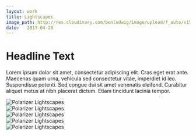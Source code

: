 ```yaml
---
layout: work
title: Lightscapes
image_path: http://res.cloudinary.com/benludwig/image/upload/f_auto/v1500156170/lightscapes-1_g3wz5e.jpg
date:   2017-04-20
---
```

<div class="grid-container">
<div class="grid">
<div class="grid-sizer"></div>
<div class="grid-item">
  <div class="copy-block">
    <h1>Headline Text</h1>
    <p>Lorem ipsum dolor sit amet, consectetur adipiscing elit. Cras eget erat ante. Maecenas quam urna, vehicula sed consectetur vitae, imperdiet id leo. Suspendisse potenti. Sed congue dui sit amet venenatis eleifend. Curabitur aliquet metus at nibh placerat dictum. Etiam tincidunt lacinia tempor.</p>
  </div>
</div>
<div class="grid-item">
<img src="http://res.cloudinary.com/benludwig/image/upload/f_auto/v1500156170/lightscapes-1_g3wz5e.jpg" alt="Polarizer Lightscapes">
</div>
<div class="grid-item">
<img src="http://res.cloudinary.com/benludwig/image/upload/f_auto/v1500156151/lightscapes-2_per0o5.jpg" alt="Polarizer Lightscapes">
</div>
<div class="grid-item">
<img src="http://res.cloudinary.com/benludwig/image/upload/f_auto/v1500156169/lightscapes-3_m7inop.jpg" alt="Polarizer Lightscapes">
</div>
<div class="grid-item">
<img src="http://res.cloudinary.com/benludwig/image/upload/f_auto/v1500156168/lightscapes-4_naxorp.jpg" alt="Polarizer Lightscapes">
</div>
<div class="grid-item">
<img src="http://res.cloudinary.com/benludwig/image/upload/f_auto/v1500156138/lightscapes-5_pdnqcn.jpg" alt="Polarizer Lightscapes">
</div>
</div>
</div>
